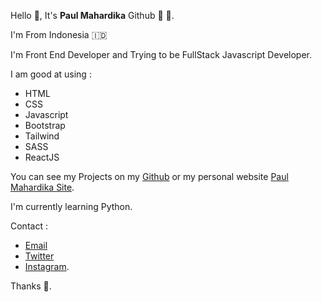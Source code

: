 Hello 👋, It's **Paul Mahardika** Github 🎉 🎉.

I'm From Indonesia 🇮🇩

I'm Front End Developer and Trying to be FullStack Javascript Developer.

I am good at using :

* HTML
* CSS
* Javascript
* Bootstrap
* Tailwind
* SASS
* ReactJS

You can see my Projects on my [Github](https://github.com/PMSP31) or my personal website [Paul Mahardika Site](https://paul-projects.netlify.app).

I'm currently learning Python.

Contact : 
* [Email](mailto:mahardikapaul@gmail.com) 
* [Twitter](https://twitter.com/paul_mahardika)
* [Instagram](https://instagram.com/paul_mhrdka).

Thanks 🍻.
